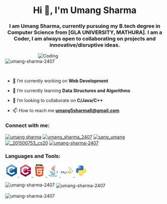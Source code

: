 <h1 align="center">Hi 👋, I'm Umang Sharma</h1>
<h3 align="center">I am Umang Sharma, currently pursuing my B.tech degree in Computer Science from [GLA UNIVERSITY, MATHURA]. I am a Coder, I am always open to collaborating on projects and innovative/disruptive ideas.</h3>
<img align="right" alt="Coding" width="400" src="https://cdn.dribbble.com/users/458522/screenshots/3394075/web_design_report_code.jpg?compress=1&resize=400x300"
<p align="left"> <img src="https://komarev.com/ghpvc/?username=umang-sharma-2407&label=Profile%20views&color=0e75b6&style=flat" alt="umang-sharma-2407" /> </p>

<p align="left"> <a href="https://twitter.com/" target="blank"><img src="https://img.shields.io/twitter/follow/?logo=twitter&style=for-the-badge" alt="" /></a> </p>

- 🔭 I’m currently working on **Web Development**

- 🌱 I’m currently learning **Data Structures and Algorithms**

- 👯 I’m looking to collaborate on **C/Java/C++**

- 📫 How to reach me **umang5sharma6@gmail.com**

<h3 align="left">Connect with me:</h3>
<p align="left">
<a href="https://linkedin.com/in/umang sharma" target="blank"><img align="center" src="https://raw.githubusercontent.com/rahuldkjain/github-profile-readme-generator/master/src/images/icons/Social/linked-in-alt.svg" alt="umang sharma" height="30" width="40" /></a>
<a href="https://instagram.com/umang_sharma_2407" target="blank"><img align="center" src="https://raw.githubusercontent.com/rahuldkjain/github-profile-readme-generator/master/src/images/icons/Social/instagram.svg" alt="umang_sharma_2407" height="30" width="40" /></a>
<a href="https://www.codechef.com/users/sang_umang" target="blank"><img align="center" src="https://cdn.jsdelivr.net/npm/simple-icons@3.1.0/icons/codechef.svg" alt="sang_umang" height="30" width="40" /></a>
<a href="https://www.hackerrank.com/_201500753_cs20" target="blank"><img align="center" src="https://raw.githubusercontent.com/rahuldkjain/github-profile-readme-generator/master/src/images/icons/Social/hackerrank.svg" alt="_201500753_cs20" height="30" width="40" /></a>
<a href="https://www.leetcode.com/umang-sharma-2407" target="blank"><img align="center" src="https://raw.githubusercontent.com/rahuldkjain/github-profile-readme-generator/master/src/images/icons/Social/leet-code.svg" alt="umang-sharma-2407" height="30" width="40" /></a>
</p>

<h3 align="left">Languages and Tools:</h3>
<p align="left"> <a href="https://www.cprogramming.com/" target="_blank" rel="noreferrer"> <img src="https://raw.githubusercontent.com/devicons/devicon/master/icons/c/c-original.svg" alt="c" width="40" height="40"/> </a> <a href="https://www.w3schools.com/cpp/" target="_blank" rel="noreferrer"> <img src="https://raw.githubusercontent.com/devicons/devicon/master/icons/cplusplus/cplusplus-original.svg" alt="cplusplus" width="40" height="40"/> </a> <a href="https://www.w3.org/html/" target="_blank" rel="noreferrer"> <img src="https://raw.githubusercontent.com/devicons/devicon/master/icons/html5/html5-original-wordmark.svg" alt="html5" width="40" height="40"/> </a> <a href="https://www.java.com" target="_blank" rel="noreferrer"> <img src="https://raw.githubusercontent.com/devicons/devicon/master/icons/java/java-original.svg" alt="java" width="40" height="40"/> </a> <a href="https://www.mysql.com/" target="_blank" rel="noreferrer"> <img src="https://raw.githubusercontent.com/devicons/devicon/master/icons/mysql/mysql-original-wordmark.svg" alt="mysql" width="40" height="40"/> </a> <a href="https://www.python.org" target="_blank" rel="noreferrer"> <img src="https://raw.githubusercontent.com/devicons/devicon/master/icons/python/python-original.svg" alt="python" width="40" height="40"/> </a> </p>

<p><img align="left" src="https://github-readme-stats.vercel.app/api/top-langs?username=umang-sharma-2407&show_icons=true&locale=en&layout=compact" alt="umang-sharma-2407" /></p>

<p>&nbsp;<img align="center" src="https://github-readme-stats.vercel.app/api?username=umang-sharma-2407&show_icons=true&locale=en" alt="umang-sharma-2407" /></p>

<p><img align="center" src="https://github-readme-streak-stats.herokuapp.com/?user=umang-sharma-2407&" alt="umang-sharma-2407" /></p>
